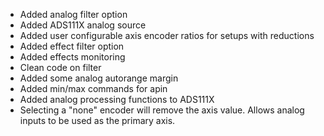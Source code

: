 - Added analog filter option
- Added ADS111X analog source
- Added user configurable axis encoder ratios for setups with reductions
- Added effect filter option
- Added effects monitoring
- Clean code on filter
- Added some analog autorange margin
- Added min/max commands for apin
- Added analog processing functions to ADS111X
- Selecting a "none" encoder will remove the axis value. Allows analog inputs to be used as the primary axis.
